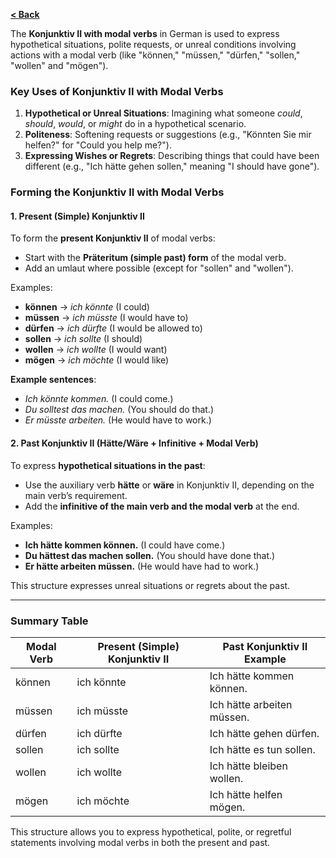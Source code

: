 [**< Back**](../Readme.md)

The **Konjunktiv II with modal verbs** in German is used to express hypothetical situations, polite requests, or unreal conditions involving actions with a modal verb (like "können," "müssen," "dürfen," "sollen," "wollen" and "mögen").

### Key Uses of Konjunktiv II with Modal Verbs
1. **Hypothetical or Unreal Situations**: Imagining what someone *could*, *should*, *would*, or *might* do in a hypothetical scenario.
2. **Politeness**: Softening requests or suggestions (e.g., "Könnten Sie mir helfen?" for "Could you help me?").
3. **Expressing Wishes or Regrets**: Describing things that could have been different (e.g., "Ich hätte gehen sollen," meaning "I should have gone").

### Forming the Konjunktiv II with Modal Verbs

#### 1. Present (Simple) Konjunktiv II

To form the **present Konjunktiv II** of modal verbs:
- Start with the **Präteritum (simple past) form** of the modal verb.
- Add an umlaut where possible (except for "sollen" and "wollen").

Examples:
- **können** → *ich könnte* (I could)
- **müssen** → *ich müsste* (I would have to)
- **dürfen** → *ich dürfte* (I would be allowed to)
- **sollen** → *ich sollte* (I should)
- **wollen** → *ich wollte* (I would want)
- **mögen** → *ich möchte* (I would like)

**Example sentences**:
- *Ich könnte kommen.* (I could come.)
- *Du solltest das machen.* (You should do that.)
- *Er müsste arbeiten.* (He would have to work.)

#### 2. Past Konjunktiv II (Hätte/Wäre + Infinitive + Modal Verb)

To express **hypothetical situations in the past**:
- Use the auxiliary verb **hätte** or **wäre** in Konjunktiv II, depending on the main verb’s requirement.
- Add the **infinitive of the main verb and the modal verb** at the end.

Examples:
- **Ich hätte kommen können.** (I could have come.)
- **Du hättest das machen sollen.** (You should have done that.)
- **Er hätte arbeiten müssen.** (He would have had to work.)

This structure expresses unreal situations or regrets about the past. 

---

### Summary Table

| Modal Verb | Present (Simple) Konjunktiv II | Past Konjunktiv II Example |
|------------|--------------------------------|----------------------------|
| können     | ich könnte                     | Ich hätte kommen können.   |
| müssen     | ich müsste                     | Ich hätte arbeiten müssen. |
| dürfen     | ich dürfte                     | Ich hätte gehen dürfen.    |
| sollen     | ich sollte                     | Ich hätte es tun sollen.   |
| wollen     | ich wollte                     | Ich hätte bleiben wollen.  |
| mögen      | ich möchte                     | Ich hätte helfen mögen.    |

This structure allows you to express hypothetical, polite, or regretful statements involving modal verbs in both the present and past.